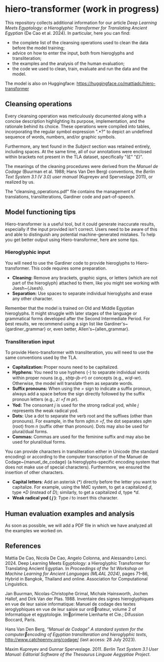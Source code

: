 # hiero-transformer (work in progress)
This repository collects additional information for our article _Deep Learning Meets Egyptology: a Hieroglyphic Transformer for Translating Ancient Egyptian_ (De Cao et al. 2024). In particular, here you can find:
- the complete list of the cleansing operations used to clean the data before the model training;
- advice on how to enter the input, both from hieroglyphs and transliteration;
- the examples and the analysis of the human evaluation;
- the code we used to clean, train, evaluate and run the data and the model.

The model is also on Huggingface: https://huggingface.co/mattiadc/hiero-transformer

## Cleansing operations

Every cleansing operation was meticulously documented along with a concise description highlighting its purpose, implementation, and the rationale behind its choice. These operations were compiled into tables, incorporating the regular symbol expression ".*?" to depict an undefined sequence of words, numbers, and/or graphic symbols.

Furthermore, any text found in the _Subject_ section was retained entirely, including spaces. At the same time, all of our annotations were enclosed within brackets not present in the TLA dataset, specifically "(£" "£)".

The meanings of the cleaning procedures were derived from the _Manuel de Codage_ (Buurman et al. 1988; Hans Van Den Berg) conventions, the _Berlin Text System 3.1 (V 3.0) user manual_ (Kupreyev and Sperveslage 2011), or realized by us.

The "cleansing_operations.pdf" file contains the management of translations, transliterations, Gardiner code and part-of-speech.


## Model functioning tips
Hiero-transformer is a useful tool, but it could generate inaccurate results, especially if the input provided isn't correct. Users need to be aware of this and able to distinguish any potential machine-generated mistakes. To help you get better output using Hiero-transformer, here are some tips. 

### Hieroglyphic input
You will need to use the Gardiner code to provide hieroglyphs to Hiero-transformer. This code requires some preparation.
- **Cleaning:** Remove any brackets, graphic signs, or letters (which are not part of the hieroglyph) attached to them, like you might see working with Jsesh~{Jsesh}.
- **Separation:** Use spaces to separate individual hieroglyphs and erase any other character.

Remember that the model is trained on Old and Middle Egyptian hieroglyphs. It might struggle with later stages of the language or grammatical forms developed after the Second Intermediate Period.
For best results, we recommend using a sign list like Gardiner's~{gardiner_grammar} or, even better, Allen's~{allen_grammar}.


### Transliteration input
To provide Hiero-transformer with transliteration, you will need to use the same conventions used by the TLA.
- **Capitalization:** Proper nouns need to be capitalized.
- **Hyphens:** You need to use hyphens (-) to separate individual words within proper nouns (e.g., _sḥtp-jb-rꜥ_) or concepts (e.g., _wꜣḏ-wr_). Otherwise, the model will translate them as separate words.
- **Suffix pronouns:** When using the _=_ sign to indicate a suffix pronoun, always add a space before the sign directly followed by the suffix pronoun letters (e.g., _zꜣ =f m pr_).
- **Yod:** The consonant _j_ is used for the strong radical yod, while _i̯_ represents the weak radical yod.
- **Dots:** Use a dot to separate the verb root and the suffixes (other than pronouns). For example, in the form _sḏm.n =f_, the dot separates _sḏm_ (root) from _n_ (suffix other than pronoun). Dots may also be used for plural/dual forms.
- **Commas:** Commas are used for the feminine suffix and may also be used for plural/dual forms.

You can provide characters in transliteration either in Unicode (the standard encoding) or according to the computer transcription of the Manuel de Codage~{manuel_de_codage} (a hieroglyphs-specific encoding system that does not make use of special characters). Furthermore, we ensured the insertion of other characters.
- **Capital letters**: Add an asterisk (*) directly before the letter you want to capitalize. For example, using the MdC system, to get a capitalized _ḏ_, type _*D_ (instead of _D_); similarly, to get a capitalized _d_, type _*d_.
- **Weak radical yod ( _i̯_ )**: Type _i_ to insert this character.


## Human evaluation examples and analysis
As soon as possible, we will add a PDF file in which we have analyzed all the examples we worked on.


## References

Mattia De Cao, Nicola De Cao, Angelo Colonna, and Alessandro Lenci. 2024. Deep Learning Meets Egyptology: a Hieroglyphic Transformer for Translating Ancient Egyptian. In _Proceedings of the 1st Workshop on Machine Learning for Ancient Languages (ML4AL 2024)_, pages 71–86, Hybrid in Bangkok, Thailand and online. Association for Computational Linguistics.

Jan Buurman, Nicolas-Christophe Grimal, Michale Hainsworth, Jochen Hallof, and Dirk Van der Plas. 1988. Inventaire des signes hieroglyphiques en vue de leur saisie informatique: Manuel de codage des textes  ieroglyphiques en vue de leur saisie sur ordinateur, volume 2 of Informatique et egyptologie. Imprimerie Lienharte et Cie.; Difussion Boccard, Paris.

Hans Van Den Berg, _“Manuel de Codage” A standard system for the computerencoding of Egyptian transliteration and hieroglyphic texts_, <http://www.catchpenny.org/codage/> (last access: 28 July 2023).

Maxim Kupreyev and Gunnar Sperveslage. 2011.  _Berlin Text System 3.1 User Manual: Editorial Software of the Thesaurus Linguae Aegyptiae Project_.
